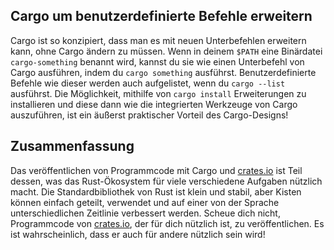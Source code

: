 ## Cargo um benutzerdefinierte Befehle erweitern

Cargo ist so konzipiert, dass man es mit neuen Unterbefehlen erweitern kann,
ohne Cargo ändern zu müssen. Wenn  in deinem `$PATH` eine Binärdatei
`cargo-something` benannt wird, kannst du sie wie einen Unterbefehl von Cargo
ausführen, indem du `cargo something` ausführst. Benutzerdefinierte Befehle wie
dieser werden auch aufgelistet, wenn du `cargo --list` ausführst. Die
Möglichkeit, mithilfe von `cargo install` Erweiterungen zu installieren und
diese dann wie die integrierten Werkzeuge von Cargo auszuführen, ist ein
äußerst praktischer Vorteil des Cargo-Designs!

## Zusammenfassung

Das veröffentlichen von Programmcode mit Cargo und [crates.io](https://crates.io/)
ist Teil dessen, was das Rust-Ökosystem für viele verschiedene Aufgaben nützlich
macht. Die Standardbibliothek von Rust ist klein und stabil, aber Kisten können
einfach geteilt, verwendet und auf einer von der Sprache unterschiedlichen
Zeitlinie verbessert werden. Scheue dich nicht, Programmcode von 
[crates.io](https://crates.io/), der für dich nützlich ist, zu
veröffentlichen. Es ist wahrscheinlich, dass er auch für andere nützlich sein
wird!
